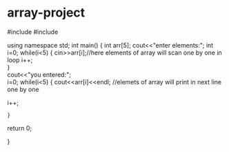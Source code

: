 # array-project

#include<iostream>
#include<string>

using namespace std;
int main()
{
int arr[5];
cout<<"enter elements:";
int i=0;
while(i<5)
{
cin>>arr[i];//here elements of array will scan one by one in loop
i++;	
		}	
cout<<"you entered:";	
 i=0;
while(i<5)
{
cout<<arr[i]<<endl;	//elemets of array will print in next line one by one 
	
i++;	
	
	}	
	
	
return 0;	
	
	
	
	
}
